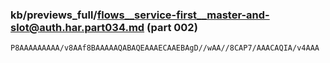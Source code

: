 ### kb/previews_full/flows__service-first__master-and-slot@auth.har.part034.md (part 002)

```md
P8AAAAAAAAA/v8AAf8BAAAAAQABAQEAAAECAAEBAgD//wAA//8CAP7/AAACAQIA/v4AAA
```

```
